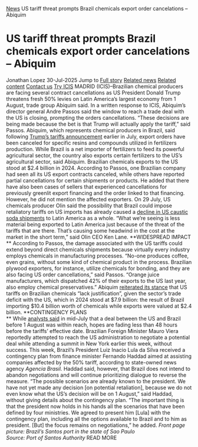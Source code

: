 [News](https://www.icis.com/explore/resources/news/) US tariff threat prompts Brazil chemicals export order cancelations – Abiquim
# US tariff threat prompts Brazil chemicals export order cancelations – Abiquim
Jonathan Lopez
30-Jul-2025
Jump to
[Full story](https://www.icis.com/explore/resources/news/2025/07/30/11123753/us-tariff-threat-prompts-brazil-chemicals-export-order-cancelations-abiquim/#full-story)
[Related news](https://www.icis.com/explore/resources/news/2025/07/30/11123753/us-tariff-threat-prompts-brazil-chemicals-export-order-cancelations-abiquim/#related-articles)
[Related content](https://www.icis.com/explore/resources/news/2025/07/30/11123753/us-tariff-threat-prompts-brazil-chemicals-export-order-cancelations-abiquim/#related-contents)
[Contact us](https://www.icis.com/explore/resources/news/2025/07/30/11123753/us-tariff-threat-prompts-brazil-chemicals-export-order-cancelations-abiquim/#contact-us)
[Try ICIS](https://www.icis.com/explore/contact/try-icis-today/?intcmp=individual-news_try-icis)
MADRID (ICIS)–Brazilian chemical producers are facing several contract cancellations as US President Donald Trump threatens fresh 50% levies on Latin America’s largest economy from 1 August, trade group Abiquim said. 
In a written response to ICIS, Abiquim’s director general Andre Passos said the window to reach a trade deal with the US is closing, prompting the orders cancellations. 
“These decisions are being made because the bet is that Trump will actually apply the tariff,” said Passos. 
Abiquim, which represents chemical producers in Brazil, said following [ Trump’s tariffs announcement](https://subscriber.icis.com/news/petchem/news-article-00111118035) earlier in July, export orders have been canceled for specific resins and compounds utilized in fertilizers production. 
While Brazil is a net importer of fertilizers to feed its powerful agricultural sector, the country also exports certain fertilizers to the US’s agricultural sector, said Abiquim. 
Brazilian chemicals exports to the US stood at $2.4 billion in 2024. 
According to Passos, one Brazilian company had seen all its US export contracts canceled, while others have reported partial cancellations for certain shipments or products. 
He added that there have also been cases of sellers that experienced cancellations for previously greenlit export financing and the order linked to that financing. 
However, he did not mention the affected exporters. 
On 29 July, US chemicals producer Olin said the possibility that Brazil could impose retaliatory tariffs on US imports has already caused a [ decline in US caustic soda shipments](https://subscriber.icis.com/news/petchem/news-article-00111123410) to Latin America as a whole. 
“What we’re seeing is less material being exported to Latin America just because of the threat of the tariffs that are there. That’s causing some headwind in the cost at the market in the short term,” said Olin CEO Ken Lane. 
**WIDESPREAD IMPACT  
** According to Passos, the damage associated with the US tariffs could extend beyond direct chemicals shipments because virtually every industry employs chemicals in manufacturing processes. 
“No-one produces coffee, even grains, without some kind of chemical product in the process. Brazilian plywood exporters, for instance, utilize chemicals for bonding, and they are also facing US order cancellations,” said Passos. 
“Orange juice manufacturers, which dispatched 42% of their exports to the US last year, also employ chemical preservatives.” 
Abiquim [ reiterated its stance](https://subscriber.icis.com/news/petchem/news-article-00111118195) that US tariffs on Brazilian chemicals “lack justification”, given the sector’s trade deficit with the US, which in 2024 stood at $7.9 billion: the result of Brazil importing $10.4 billion worth of chemicals while exports were valued at $2.4 billion. 
**CONTINGENCY PLANS  
** While [ analysts said](https://subscriber.icis.com/news/petchem/news-article-00111120816) in mid-July that a deal between the US and Brazil before 1 August was within reach, hopes are fading less than 48 hours before the tariffs’ effective date. 
Brazilian Foreign Minister Mauro Viera reportedly attempted to reach the US administration to negotiate a potential deal while attending a summit in New York earlier this week, without success. 
This week, Brazil’s President Luiz Inacio Lula da Silva received a contingency plan from finance minister Fernando Haddad aimed at assisting companies affected by the 50% tariff, according to state-owned news agency _Agencia Brasil._
Haddad said, however, that Brazil does not intend to abandon negotiations and will continue prioritizing dialogue to reverse the measure. 
“The possible scenarios are already known to the president. We have not yet made any decision [on potential retaliation], because we do not even know what the US’s decision will be on 1 August,” said Haddad, without giving details about the contingency plan. 
“The important thing is that the president now holds in his hands all the scenarios that have been defined by four ministries. We agreed to present him [Lula] with the contingency plan, including all the options available to Brazil and to him as president. [But] the focus remains on negotiations,” he added. 
_Front page picture: Brazil’s Santos port in the state of Sao Paulo  
Source: Port of Santos Authority_
READ MORE